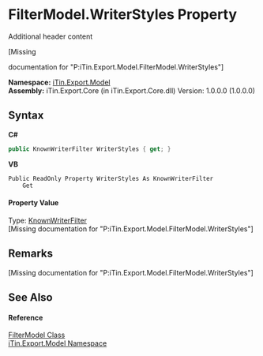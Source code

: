 # FilterModel.WriterStyles Property 
Additional header content 

\[Missing <summary> documentation for "P:iTin.Export.Model.FilterModel.WriterStyles"\]

**Namespace:**&nbsp;<a href="ef57ffcc-e95e-b212-5a46-9aa6f5a3511f">iTin.Export.Model</a><br />**Assembly:**&nbsp;iTin.Export.Core (in iTin.Export.Core.dll) Version: 1.0.0.0 (1.0.0.0)

## Syntax

**C#**<br />
``` C#
public KnownWriterFilter WriterStyles { get; }
```

**VB**<br />
``` VB
Public ReadOnly Property WriterStyles As KnownWriterFilter
	Get
```


#### Property Value
Type: <a href="9cf92348-0df0-7df4-c815-d3718c3eae4f">KnownWriterFilter</a><br />\[Missing <value> documentation for "P:iTin.Export.Model.FilterModel.WriterStyles"\]

## Remarks
\[Missing <remarks> documentation for "P:iTin.Export.Model.FilterModel.WriterStyles"\]

## See Also


#### Reference
<a href="460f2fbb-d726-7f59-f472-fead753fa197">FilterModel Class</a><br /><a href="ef57ffcc-e95e-b212-5a46-9aa6f5a3511f">iTin.Export.Model Namespace</a><br />